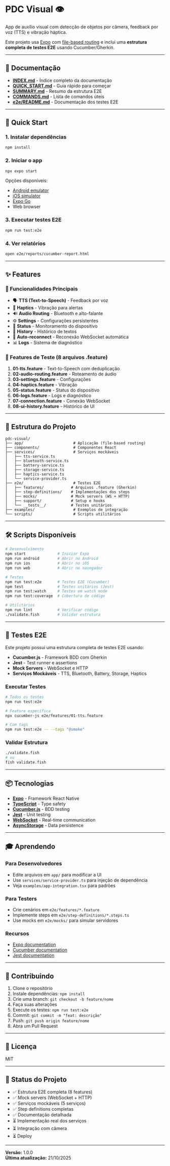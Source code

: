 # PDC Visual 👁️

App de auxílio visual com detecção de objetos por câmera, feedback por voz (TTS) e vibração háptica.

Este projeto usa [Expo](https://expo.dev) com [file-based routing](https://docs.expo.dev/router/introduction) e inclui uma **estrutura completa de testes E2E** usando Cucumber/Gherkin.

---

## 📖 Documentação

- **[INDEX.md](INDEX.md)** - Índice completo da documentação
- **[QUICK_START.md](QUICK_START.md)** - Guia rápido para começar
- **[SUMMARY.md](SUMMARY.md)** - Resumo da estrutura E2E
- **[COMMANDS.md](COMMANDS.md)** - Lista de comandos úteis
- **[e2e/README.md](e2e/README.md)** - Documentação dos testes E2E

---

## 🚀 Quick Start

### 1. Instalar dependências

```bash
npm install
```

### 2. Iniciar o app

```bash
npx expo start
```

Opções disponíveis:

- [Android emulator](https://docs.expo.dev/workflow/android-studio-emulator/)
- [iOS simulator](https://docs.expo.dev/workflow/ios-simulator/)
- [Expo Go](https://expo.dev/go)
- Web browser

### 3. Executar testes E2E

```bash
npm run test:e2e
```

### 4. Ver relatórios

```bash
open e2e/reports/cucumber-report.html
```

---

## ✨ Features

### 🎯 Funcionalidades Principais

- 🗣️ **TTS (Text-to-Speech)** - Feedback por voz
- 📳 **Haptics** - Vibração para alertas
- 🔊 **Audio Routing** - Bluetooth e alto-falante
- ⚙️ **Settings** - Configurações persistentes
- 🔋 **Status** - Monitoramento do dispositivo
- 📜 **History** - Histórico de textos
- 🔄 **Auto-reconnect** - Reconexão WebSocket automática
- 📊 **Logs** - Sistema de diagnóstico

### 🧪 Features de Teste (8 arquivos .feature)

1. **01-tts.feature** - Text-to-Speech com deduplicação
2. **02-audio-routing.feature** - Roteamento de áudio
3. **03-settings.feature** - Configurações
4. **04-haptics.feature** - Vibração
5. **05-status.feature** - Status do dispositivo
6. **06-logs.feature** - Logs e diagnóstico
7. **07-connection.feature** - Conexão WebSocket
8. **08-ui-history.feature** - Histórico de UI

---

## 📂 Estrutura do Projeto

```
pdc-visual/
├── app/                      # Aplicação (file-based routing)
├── components/               # Componentes React
├── services/                 # Serviços mockáveis
│   ├── tts-service.ts
│   ├── bluetooth-service.ts
│   ├── battery-service.ts
│   ├── storage-service.ts
│   ├── haptics-service.ts
│   └── service-provider.ts
├── e2e/                      # Testes E2E
│   ├── features/            # Arquivos .feature (Gherkin)
│   ├── step-definitions/    # Implementações dos steps
│   ├── mocks/               # Mock servers (WS + HTTP)
│   ├── support/             # Setup e hooks
│   └── __tests__/           # Testes unitários
├── examples/                 # Exemplos de integração
└── scripts/                  # Scripts utilitários
```

---

## 🛠️ Scripts Disponíveis

```bash
# Desenvolvimento
npm start              # Iniciar Expo
npm run android        # Abrir no Android
npm run ios            # Abrir no iOS
npm run web            # Abrir no navegador

# Testes
npm run test:e2e       # Testes E2E (Cucumber)
npm test               # Testes unitários (Jest)
npm run test:watch     # Testes em watch mode
npm run test:coverage  # Cobertura de código

# Utilitários
npm run lint           # Verificar código
./validate.fish        # Validar estrutura
```

---

## 🧪 Testes E2E

Este projeto possui uma estrutura completa de testes E2E usando:

- **Cucumber.js** - Framework BDD com Gherkin
- **Jest** - Test runner e assertions
- **Mock Servers** - WebSocket e HTTP
- **Serviços Mockáveis** - TTS, Bluetooth, Battery, Storage, Haptics

### Executar Testes

```bash
# Todos os testes
npm run test:e2e

# Feature específica
npx cucumber-js e2e/features/01-tts.feature

# Com tags
npm run test:e2e -- --tags "@smoke"
```

### Validar Estrutura

```bash
./validate.fish
# ou
fish validate.fish
```

---

## 📦 Tecnologias

- **[Expo](https://expo.dev)** - Framework React Native
- **[TypeScript](https://www.typescriptlang.org/)** - Type safety
- **[Cucumber.js](https://cucumber.io/)** - BDD testing
- **[Jest](https://jestjs.io/)** - Unit testing
- **[WebSocket](https://github.com/websockets/ws)** - Real-time communication
- **[AsyncStorage](https://react-native-async-storage.github.io/async-storage/)** - Data persistence

---

## 🎓 Aprendendo

### Para Desenvolvedores

- Edite arquivos em `app/` para modificar a UI
- Use `services/service-provider.ts` para injeção de dependência
- Veja `examples/app-integration.tsx` para padrões

### Para Testers

- Crie cenários em `e2e/features/*.feature`
- Implemente steps em `e2e/step-definitions/*.steps.ts`
- Use mocks em `e2e/mocks/` para simular servidores

### Recursos

- [Expo documentation](https://docs.expo.dev/)
- [Cucumber documentation](https://cucumber.io/docs/cucumber/)
- [Jest documentation](https://jestjs.io/)

---

## 🤝 Contribuindo

1. Clone o repositório
2. Instale dependências: `npm install`
3. Crie uma branch: `git checkout -b feature/nome`
4. Faça suas alterações
5. Execute os testes: `npm run test:e2e`
6. Commit: `git commit -m "feat: descrição"`
7. Push: `git push origin feature/nome`
8. Abra um Pull Request

---

## 📝 Licença

MIT

---

## 🌟 Status do Projeto

- ✅ Estrutura E2E completa (8 features)
- ✅ Mock servers (WebSocket + HTTP)
- ✅ Serviços mockáveis (5 serviços)
- ✅ Step definitions completas
- ✅ Documentação detalhada
- ⏳ Implementação real dos serviços
- ⏳ Integração com câmera
- ⏳ Deploy

---

**Versão:** 1.0.0  
**Última atualização:** 21/10/2025
